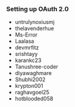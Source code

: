 ### Setting up OAuth 2.0

- untrulynoxiusmj
- thelavenderhue
- Ms-Error
- Laalasa
- devmrfitz
- srishtayy
- karankc23
- Tanushree-coder
- diyawaghmare
- Shubhi2002
- krypton001
- raghavgoel25
- hotblooded058